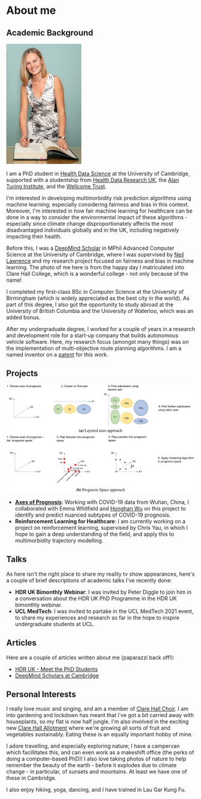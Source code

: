 
# About me 
## Academic Background
<img src="/matriculation-photo-full.jpeg" width="200" class="left-img"/>

I am a PhD student in [Health Data Science](https://www.hdruk.ac.uk/careers-in-health-data-science/phd-programme/) at the University of Cambridge, supported with a studentship from [Health Data Research UK](https://www.hdruk.ac.uk/), the [Alan Turing Institute](https://www.turing.ac.uk/), and the [Wellcome Trust](https://wellcome.org/). 

I'm interested in developing multimorbidity risk prediction algorithms using machine learning; especially considering fairness and bias in this context. Moreover, I'm interested in how fair machine learning for healthcare can be done in a way to consider the environmental impact of these algorithms - especially since climate change disproportionately affects the most disadvantaged individuals globally and in the UK, including negatively impacting their health.

Before this, I was a [DeepMind Scholar](https://deepmind.com/scholarships) in MPhil Advanced Computer Science at the University of Cambridge, where I was supervised by [Neil Lawrence](https://inverseprobability.com/) and my research project focused on fairness and bias in machine learning. The photo of me here is from the happy day I matriculated into Clare Hall College, which is a wonderful college - not only because of the name!

I completed my first-class BSc in Computer Science at the University of Birmingham (which is widely appreciated as the best city in the world). As part of this degree, I also got the opportunity to study abroad at the University of British Columbia and the University of Waterloo, which was an added bonus. 

After my undergraduate degree, I worked for a couple of years in a research and development role for a start-up company that builds autonomous vehicle software. Here, my research focus (amongst many things) was on the implementation of multi-objective route planning algorithms. I am a named inventor on a [patent](https://patents.google.com/patent/US20190346275A1/en) for this work.

## Projects 
<img src="/F2.large.jpg" width="500"/><br>
- [<b>Axes of Prognosis</b>](https://www.medrxiv.org/content/10.1101/2021.03.16.21253371v1): Working with COVID-19 data from Wuhan, China, I collaborated with Emma Whitfield and [Honghan Wu](https://iris.ucl.ac.uk/iris/browse/profile?upi=HWWUX46) on this project to identify and predict nuanced subtypes of COVID-19 prognosis.
- <b>Reinforcement Learning for Healthcare</b>: I am currently working on a project on reinforcement learning, supervised by Chris Yau, in which I hope to gain a deep understanding of the field, and apply this to multimorbidity trajectory modelling. 

## Talks
As here isn't the right place to share my reality tv show appearances, here's a couple of brief descriptions of academic talks I've recently done:
- <b>HDR UK Bimonthly Webinar</b>: I was invited by Peter Diggle to join him in a conversation about the HDR UK PhD Programme in the HDR UK bimonthly webinar.
- <b>UCL MedTech</b>: I was invited to partake in the UCL MedTech 2021 event, to share my experiences and research so far in the hope to inspire undergraduate students at UCL.

## Articles
Here are a couple of articles written about me (paparazzi back off!):
- [HDR UK - Meet the PhD Students](https://www.hdruk.ac.uk/people/claire-coffey/)
- [DeepMind Scholars at Cambridge](https://www.cst.cam.ac.uk/deepmind-scholars-cambridge)


## Personal Interests 
I really love music and singing, and am a member of [Clare Hall Choir](https://www.clarehall.cam.ac.uk/clare-hall-choir). I am into gardening and lockdown has meant that i've got a bit carried away with houseplants, so my flat is now half jungle. I'm also involved in the exciting new [Clare Hall Allotment](https://www.clarehall.cam.ac.uk/news/10-03-2021/clare-hall-allotment-initiative-officially-launches) where we're growing all sorts of fruit and vegetables sustainably. Eating these is an equally important hobby of mine.

I adore travelling, and especially exploring nature; I have a campervan which facillitates this, and can even work as a makeshift office (the perks of doing a computer-based PhD)! I also love taking photos of nature to help remember the beauty of the earth - before it explodes due to climate change - in particular, of sunsets and mountains. At least we have one of these in Cambridge. 

I also enjoy hiking, yoga, dancing, and I have trained in Lau Gar Kung Fu. 
